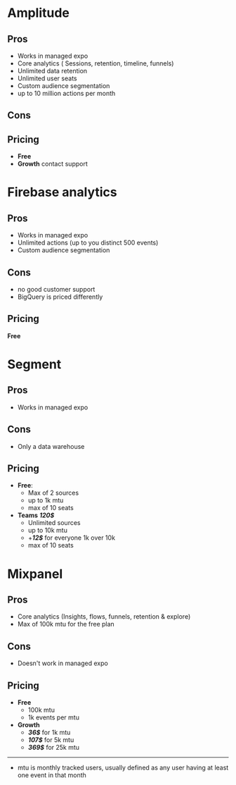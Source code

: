 
# Amplitude
## Pros
- Works in managed expo
- Core analytics ( Sessions, retention, timeline, funnels)
- Unlimited data retention
- Unlimited user seats
- Custom audience segmentation
- up to 10 million actions per month
## Cons

## Pricing
- **Free**
- **Growth** contact support

# Firebase analytics 
## Pros
- Works in managed expo
- Unlimited actions (up to you distinct 500 events)
- Custom audience segmentation
## Cons
- no good customer support
- BigQuery is priced differently
## Pricing
**Free**

# Segment
## Pros
- Works in managed expo
## Cons
- Only a data warehouse
## Pricing
- **Free**:
  - Max of 2 sources
  - up to 1k mtu
  - max of 10 seats
- **Teams** ***120$***
  - Unlimited sources
  - up to 10k mtu
  - +***12$*** for everyone 1k over 10k
  - max of 10 seats


# Mixpanel
## Pros
- Core analytics (Insights, flows, funnels, retention & explore)
- Max of 100k mtu for the free plan

## Cons
- Doesn't work in managed expo


## Pricing
- **Free** 
  - 100k mtu
  - 1k events per mtu
- **Growth**
  - ***36$*** for 1k mtu
  - ***107$*** for 5k mtu
  - ***369$*** for 25k mtu
---
- mtu is monthly tracked users, usually defined as any user having at least one event in that month
